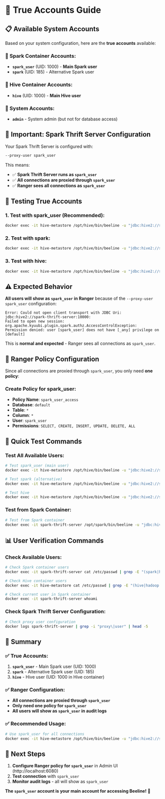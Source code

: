# 🔐 True Accounts Guide

## 📋 **Available System Accounts**

Based on your system configuration, here are the **true accounts** available:

### **🔧 Spark Container Accounts:**
- **`spark_user`** (UID: 1000) - **Main Spark user**
- **`spark`** (UID: 185) - Alternative Spark user

### **🔧 Hive Container Accounts:**
- **`hive`** (UID: 1000) - **Main Hive user**

### **🔧 System Accounts:**
- **`admin`** - System admin (but not for database access)

## 🎯 **Important: Spark Thrift Server Configuration**

Your Spark Thrift Server is configured with:
```bash
--proxy-user spark_user
```

This means:
- ✅ **Spark Thrift Server runs as `spark_user`**
- ✅ **All connections are proxied through `spark_user`**
- ✅ **Ranger sees all connections as `spark_user`**

## 🧪 **Testing True Accounts**

### **1. Test with spark_user (Recommended):**
```bash
docker exec -it hive-metastore /opt/hive/bin/beeline -u "jdbc:hive2://spark-thrift-server:10000" -n spark_user
```

### **2. Test with spark:**
```bash
docker exec -it hive-metastore /opt/hive/bin/beeline -u "jdbc:hive2://spark-thrift-server:10000" -n spark
```

### **3. Test with hive:**
```bash
docker exec -it hive-metastore /opt/hive/bin/beeline -u "jdbc:hive2://spark-thrift-server:10000" -n hive
```

## ⚠️ **Expected Behavior**

**All users will show as `spark_user` in Ranger** because of the `--proxy-user spark_user` configuration:

```
Error: Could not open client transport with JDBC Uri: jdbc:hive2://spark-thrift-server:10000: 
Failed to open new session: org.apache.kyuubi.plugin.spark.authz.AccessControlException: 
Permission denied: user [spark_user] does not have [_any] privilege on [default]
```

This is **normal and expected** - Ranger sees all connections as `spark_user`.

## 🔧 **Ranger Policy Configuration**

Since all connections are proxied through `spark_user`, you only need **one policy**:

### **Create Policy for spark_user:**
- **Policy Name**: `spark_user_access`
- **Database**: `default`
- **Table**: `*`
- **Column**: `*`
- **User**: `spark_user`
- **Permissions**: `SELECT, CREATE, INSERT, UPDATE, DELETE, ALL`

## 🧪 **Quick Test Commands**

### **Test All Available Users:**
```bash
# Test spark_user (main user)
docker exec -it hive-metastore /opt/hive/bin/beeline -u "jdbc:hive2://spark-thrift-server:10000" -n spark_user

# Test spark (alternative)
docker exec -it hive-metastore /opt/hive/bin/beeline -u "jdbc:hive2://spark-thrift-server:10000" -n spark

# Test hive
docker exec -it hive-metastore /opt/hive/bin/beeline -u "jdbc:hive2://spark-thrift-server:10000" -n hive
```

### **Test from Spark Container:**
```bash
# Test from Spark container
docker exec -it spark-thrift-server /opt/spark/bin/beeline -u "jdbc:hive2://localhost:10000" -n spark_user
```

## 📊 **User Verification Commands**

### **Check Available Users:**
```bash
# Check Spark container users
docker exec -it spark-thrift-server cat /etc/passwd | grep -E "(spark|hive|hadoop|admin)"

# Check Hive container users
docker exec -it hive-metastore cat /etc/passwd | grep -E "(hive|hadoop|admin|spark)"

# Check current user in Spark container
docker exec -it spark-thrift-server whoami
```

### **Check Spark Thrift Server Configuration:**
```bash
# Check proxy user configuration
docker logs spark-thrift-server | grep -i "proxy\|user" | head -5
```

## 🎯 **Summary**

### **✅ True Accounts:**
1. **`spark_user`** - Main Spark user (UID: 1000)
2. **`spark`** - Alternative Spark user (UID: 185)
3. **`hive`** - Hive user (UID: 1000 in Hive container)

### **✅ Ranger Configuration:**
- **All connections are proxied through `spark_user`**
- **Only need one policy for `spark_user`**
- **All users will show as `spark_user` in audit logs**

### **✅ Recommended Usage:**
```bash
# Use spark_user for all connections
docker exec -it hive-metastore /opt/hive/bin/beeline -u "jdbc:hive2://spark-thrift-server:10000" -n spark_user
```

## 🚀 **Next Steps**

1. **Configure Ranger policy for `spark_user`** in Admin UI (http://localhost:6080)
2. **Test connection** with `spark_user`
3. **Monitor audit logs** - all will show as `spark_user`

**The `spark_user` account is your main account for accessing Beeline!** 🎉 
